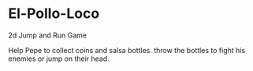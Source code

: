 ﻿# El-Pollo-Loco
 2d Jump and Run Game

Help Pepe to collect coins and salsa bottles.
throw the bottles to fight his enemies or jump on their head.
